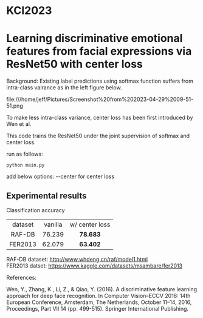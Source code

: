 # KCI2023

<h1>Learning discriminative emotional features from facial expressions via ResNet50 with center loss</h1>

Background: Existing label predictions using softmax function suffers from intra-class vairance as in the left figure below.

file:///home/jeff/Pictures/Screenshot%20from%202023-04-29%2009-51-51.png

To make less intra-class variance, center loss has been first introduced by Wen et al.

This code trains the ResNet50 under the joint supervision of softmax and center loss.

run as follows:
```
python main.py
```
add below options:
--center for center loss


<h2>Experimental results</h2>
Classification accuracy

<table>
  <tr align='center'><td>dataset</td><td>vanilla</td><td>w/ center loss</td></tr>
  <tr align='center'><td>RAF-DB</td><td>76.239</td><td><b>78.683</b></td></tr>
  <tr align='center'><td>FER2013</td><td>62.079</td><td><b>63.402</b></td></tr>  
</table>

RAF-DB dataset: http://www.whdeng.cn/raf/model1.html <br />
FER2013 datset: https://www.kaggle.com/datasets/msambare/fer2013

References:

Wen, Y., Zhang, K., Li, Z., & Qiao, Y. (2016). A discriminative feature learning approach for deep face recognition. In Computer Vision–ECCV 2016: 14th European Conference, Amsterdam, The Netherlands, October 11–14, 2016, Proceedings, Part VII 14 (pp. 499-515). Springer International Publishing.
